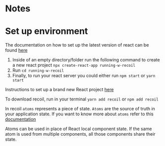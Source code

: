 # Notes

# Set up environment

The documentation on how to set up the latest version of react can be found [here](https://reactjs.org/docs/create-a-new-react-app.html)

1. Inside of an empty directory/folder run the following command to create a new react project `npx create-react-app running-w-recoil`
2. Run `cd running-w-recoil`
3. Finally, to run your react server you could either run `npm start` or `yarn start`

<TimeStamp start="0:01" end="0:07">

Instructions to set up a brand new React project [here](https://reactjs.org/docs/create-a-new-react-app.html)

</TimeStamp>

<TimeStamp start="0:09" end="0:15">

To download recoil, run in your terminal `yarn add recoil` or `npm add recoil`

</TimeStamp>

<TimeStamp start="0:39" end="0:49">

In recoil `atoms` represents a piece of state. `Atoms` are the source of truth in your application state. If you want to know more about `atoms` refer to this [documentation](https://recoiljs.org/docs/basic-tutorial/atoms/)

</TimeStamp>

<TimeStamp start="1:42" end="1:50">

Atoms can be used in place of React local component state. If the same atom is used from multiple components, all those components share their state.

</TimeStamp>
